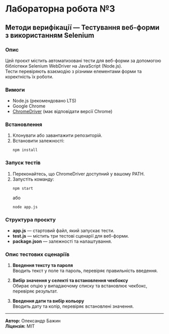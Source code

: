 # Лабораторна робота №3  
## Методи верифікації — Тестування веб-форми з використанням Selenium

### Опис

Цей проєкт містить автоматизовані тести для веб-форми за допомогою бібліотеки Selenium WebDriver на JavaScript (Node.js).  
Тести перевіряють взаємодію з різними елементами форми та коректність їх роботи.

### Вимоги

- Node.js (рекомендовано LTS)
- Google Chrome
- [ChromeDriver](https://chromedriver.chromium.org/downloads) (має відповідати версії Chrome)

### Встановлення

1. Клонувати або завантажити репозиторій.
2. Встановити залежності:
   ```
   npm install
   ```

### Запуск тестів

1. Переконайтесь, що ChromeDriver доступний у вашому PATH.
2. Запустіть команду:
   ```
   npm start
   ```
   або
   ```
   node app.js
   ```

### Структура проєкту

- **app.js** — стартовий файл, який запускає тести.
- **test.js** — містить три тестові сценарії для веб-форми.
- **package.json** — залежності та налаштування.

### Опис тестових сценаріїв

1. **Введення тексту та пароля**  
   Вводить текст у поле та пароль, перевіряє правильність введення.

2. **Вибір значення у селекті та встановлення чекбоксу**  
   Обирає опцію у випадаючому списку та встановлює чекбокс, перевіряє результат.

3. **Введення дати та вибір кольору**  
   Вводить дату та колір, перевіряє встановлені значення.

---

**Автор:** Олександр Бажин  
**Ліцензія:** MIT
